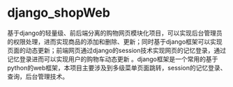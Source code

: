 # django_shopWeb
基于django的轻量级、前后端分离的购物网页模块化项目，可以实现后台管理员的权限处理，进而实现商品的添加和删除、更新；同时基于django框架可以实现页面的动态更新；前端网页通过django的session技术实现网页的记忆登录，通过记忆登录进而可以实现用户的购物车动态更新
。django框架是一个常用的基于python的web框架，本项目主要涉及到多级菜单页面跳转，session的记忆登录、查询，后台管理技术。
